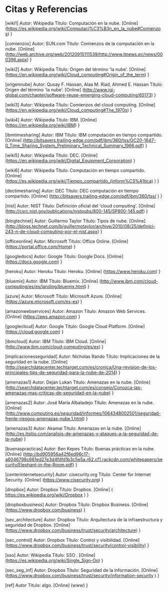 # Citas y Referencias

[wiki1]
Autor: Wikipedia
Título: Computación en la nube. [Online]
  (https://es.wikipedia.org/wiki/Computaci%C3%B3n_en_la_nube#Comienzos)
}

[comienzos]
Autor: SUN.com
Título: Comienzos de la computación en la nube. [Online]
  (http://web.archive.org/web/20120915111539/http://www.itnews.ec/news/000396.aspx)
}

[wiki2]
Autor: Wikipedia
Título: Origen del término 'la nube'. [Online]
  (https://en.wikipedia.org/wiki/Cloud_computing#Origin_of_the_term)
}

[origennube]
Autor: Qusay F. Hassan, Alaa M. Riad, Ahmed E. Hassan
Título: Origen del término 'la nube'. [Online]
  (http://www.igi-global.com/chapter/software-reuse-emerging-cloud-computing/65173)
}

[wiki3]
Autor: Wikipedia
Título: Comienzos del cloud computing. [Online]
  (https://en.wikipedia.org/wiki/Cloud_computing#The_1970s)
}

[wiki4]
Autor: Wikipedia
Título: IBM. [Online]
  (https://en.wikipedia.org/wiki/IBM)
}

[ibmtimesharing]
Autor: IBM
Título: IBM computación en tiempo compartido. [Online]
  (http://bitsavers.trailing-edge.com/pdf/ibm/360/tss/GC20-1647-0_Time_Sharing_System_Preliminary_Technical_Summary_1966.pdf)
}

[wiki5]
Autor: Wikipedia
Título: DEC. [Online]
  (https://en.wikipedia.org/wiki/Digital_Equipment_Corporation)
}

[wiki6]
Autor: Wikipedia
Título: Computación en tiempo compartido. [Online]
  (https://es.wikipedia.org/wiki/Tiempo_compartido_(inform%C3%A1tica) )
}

[dectimesharing]
Autor: DEC
Título: DEC computación en tiempo compartido. [Online]
  (http://bitsavers.trailing-edge.com/pdf/ibm/360/tss/ )
}

[nist]
Autor: NIST
Título: Definición oficial del 'cloud computing'. [Online]
  (http://csrc.nist.gov/publications/nistpubs/800-145/SP800-145.pdf)
}

[blogtechnet]
Autor: Guillermo Taylor
Título: Tipos de nube. [Online]
  (http://blogs.technet.com/b/guillermotaylor/archive/2010/08/25/definici-243-n-de-cloud-computing-por-el-nist.aspx)
}

[officeonline]
Autor: Microsoft
Título: Office Online. [Online]
  (https://portal.office.com/Home)
}

[googledocs]
Autor: Google
Título: Google Docs. [Online]
  (https://docs.google.com)
}

[heroku]
Autor: Heroku
Título: Heroku. [Online]
  (https://www.heroku.com)
}

[bluemix]
Autor: IBM
Título: Bluemix. [Online]
  (http://www.ibm.com/cloud-computing/es/es/landing/bluemix.html)
}

[azure]
Autor: Microsoft
Título: Microsoft Azure. [Online]
  (https://azure.microsoft.com/es-es)
}

[amazonwebservices]
Autor: Amazon
Título: Amazon Web Services. [Online]
  (https://aws.amazon.com)
}

[googlecloud]
Autor: Google
Título: Google Cloud Platform. [Online]
  (https://cloud.google.com)
}

[ibmcloud]
Autor: IBM
Título: IBM Cloud. [Online]
  (http://www.ibm.com/cloud-computing/es/es)
}

[implicacionesseguridad]
Autor: Nicholas Rando
Título: Implicaciones de la seguridad en la nube. [Online]
  (http://searchdatacenter.techtarget.com/es/cronica/Una-revision-de-los-principales-tips-de-seguridad-para-la-nube-de-2014)
}

[amenazas1]
Autor: Dejan Lukan
Título: Amenazas en la nube. [Online]
  (http://searchdatacenter.techtarget.com/es/consejo/Conozca-las-amenazas-mas-criticas-de-seguridad-en-la-nube)
}

[amenazas2]
Autor: José María Albaladejo
Título: Amenazas en la nube. [Online]
  (http://www.computing.es/seguridad/informes/1064348002501/seguridad-frente-riesgos-amenazas-nube.1.html)
}

[amenazas3]
Autor: Akamai
Título: Amenazas en la nube. [Online]
  (http://es.itsitio.com/analisis-de-amenazas-y-ataques-a-la-seguridad-de-la-nube)
}

[buenaspracticas]
Autor: Ben Kepes
Título: Buenas prácticas en la nube. [Online]
  (http://bd905956a42f6ed96c17-a6046798c661ed27e3d4fdfd1b3c5e5a.r62.cf1.rackcdn.com/whitepapers/security/Elephant-in-the-Room.pdf)
}

[centerinternetsecurity]
Autor: cisecurity.org
Título: Center for Internet Security. [Online]
  (https://www.cisecurity.org)
}

[dropbox]
Autor: Dropbox
Título: Dropbox. [Online]
  ( https://es.wikipedia.org/wiki/Dropbox )
}

[dropboxbusiness]
Autor: Dropbox
Título: Dropbox Business. [Online]
  (https://www.dropbox.com/business)
}

[sec_architecture]
Autor: Dropbox
Título: Arquitectura de la infraestructura y seguridad de Dropbox. [Online]
  (https://www.dropbox.com/business/trust/security/architecture)
}

[sec_control]
Autor: Dropbox
Título: Control y visibilidad. [Online]
  (https://www.dropbox.com/business/trust/security/control-visibility)
}

[sso]
Autor: Wikipedia
Título: SSO . [Online]
  (https://es.wikipedia.org/wiki/Single_Sign-On)
}

[sec_seg_inf]
Autor: Dropbox
Título: Seguridad de la información. [Online]
  (https://www.dropbox.com/business/trust/security/information-security )
}

[ref]
Autor
Título: algo. [Online]
  (www)
}
